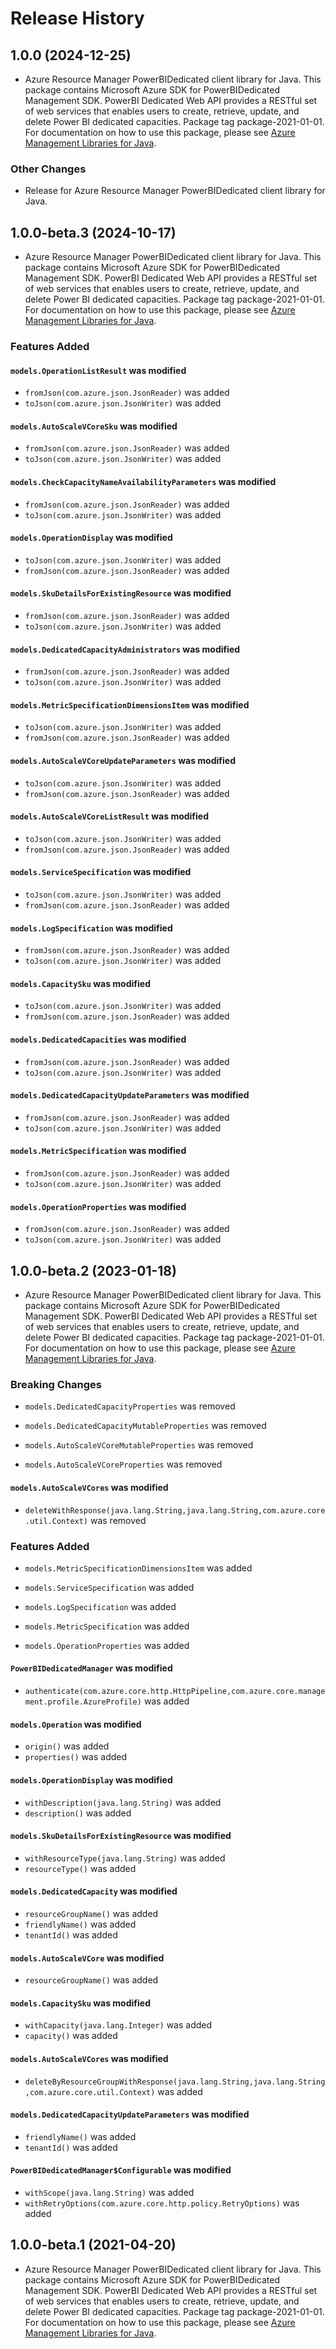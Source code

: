 # Release History

## 1.0.0 (2024-12-25)

- Azure Resource Manager PowerBIDedicated client library for Java. This package contains Microsoft Azure SDK for PowerBIDedicated Management SDK. PowerBI Dedicated Web API provides a RESTful set of web services that enables users to create, retrieve, update, and delete Power BI dedicated capacities. Package tag package-2021-01-01. For documentation on how to use this package, please see [Azure Management Libraries for Java](https://aka.ms/azsdk/java/mgmt).

### Other Changes

- Release for Azure Resource Manager PowerBIDedicated client library for Java.

## 1.0.0-beta.3 (2024-10-17)

- Azure Resource Manager PowerBIDedicated client library for Java. This package contains Microsoft Azure SDK for PowerBIDedicated Management SDK. PowerBI Dedicated Web API provides a RESTful set of web services that enables users to create, retrieve, update, and delete Power BI dedicated capacities. Package tag package-2021-01-01. For documentation on how to use this package, please see [Azure Management Libraries for Java](https://aka.ms/azsdk/java/mgmt).

### Features Added

#### `models.OperationListResult` was modified

* `fromJson(com.azure.json.JsonReader)` was added
* `toJson(com.azure.json.JsonWriter)` was added

#### `models.AutoScaleVCoreSku` was modified

* `fromJson(com.azure.json.JsonReader)` was added
* `toJson(com.azure.json.JsonWriter)` was added

#### `models.CheckCapacityNameAvailabilityParameters` was modified

* `fromJson(com.azure.json.JsonReader)` was added
* `toJson(com.azure.json.JsonWriter)` was added

#### `models.OperationDisplay` was modified

* `toJson(com.azure.json.JsonWriter)` was added
* `fromJson(com.azure.json.JsonReader)` was added

#### `models.SkuDetailsForExistingResource` was modified

* `fromJson(com.azure.json.JsonReader)` was added
* `toJson(com.azure.json.JsonWriter)` was added

#### `models.DedicatedCapacityAdministrators` was modified

* `fromJson(com.azure.json.JsonReader)` was added
* `toJson(com.azure.json.JsonWriter)` was added

#### `models.MetricSpecificationDimensionsItem` was modified

* `toJson(com.azure.json.JsonWriter)` was added
* `fromJson(com.azure.json.JsonReader)` was added

#### `models.AutoScaleVCoreUpdateParameters` was modified

* `toJson(com.azure.json.JsonWriter)` was added
* `fromJson(com.azure.json.JsonReader)` was added

#### `models.AutoScaleVCoreListResult` was modified

* `toJson(com.azure.json.JsonWriter)` was added
* `fromJson(com.azure.json.JsonReader)` was added

#### `models.ServiceSpecification` was modified

* `toJson(com.azure.json.JsonWriter)` was added
* `fromJson(com.azure.json.JsonReader)` was added

#### `models.LogSpecification` was modified

* `fromJson(com.azure.json.JsonReader)` was added
* `toJson(com.azure.json.JsonWriter)` was added

#### `models.CapacitySku` was modified

* `toJson(com.azure.json.JsonWriter)` was added
* `fromJson(com.azure.json.JsonReader)` was added

#### `models.DedicatedCapacities` was modified

* `fromJson(com.azure.json.JsonReader)` was added
* `toJson(com.azure.json.JsonWriter)` was added

#### `models.DedicatedCapacityUpdateParameters` was modified

* `fromJson(com.azure.json.JsonReader)` was added
* `toJson(com.azure.json.JsonWriter)` was added

#### `models.MetricSpecification` was modified

* `fromJson(com.azure.json.JsonReader)` was added
* `toJson(com.azure.json.JsonWriter)` was added

#### `models.OperationProperties` was modified

* `fromJson(com.azure.json.JsonReader)` was added
* `toJson(com.azure.json.JsonWriter)` was added

## 1.0.0-beta.2 (2023-01-18)

- Azure Resource Manager PowerBIDedicated client library for Java. This package contains Microsoft Azure SDK for PowerBIDedicated Management SDK. PowerBI Dedicated Web API provides a RESTful set of web services that enables users to create, retrieve, update, and delete Power BI dedicated capacities. Package tag package-2021-01-01. For documentation on how to use this package, please see [Azure Management Libraries for Java](https://aka.ms/azsdk/java/mgmt).

### Breaking Changes

* `models.DedicatedCapacityProperties` was removed

* `models.DedicatedCapacityMutableProperties` was removed

* `models.AutoScaleVCoreMutableProperties` was removed

* `models.AutoScaleVCoreProperties` was removed

#### `models.AutoScaleVCores` was modified

* `deleteWithResponse(java.lang.String,java.lang.String,com.azure.core.util.Context)` was removed

### Features Added

* `models.MetricSpecificationDimensionsItem` was added

* `models.ServiceSpecification` was added

* `models.LogSpecification` was added

* `models.MetricSpecification` was added

* `models.OperationProperties` was added

#### `PowerBIDedicatedManager` was modified

* `authenticate(com.azure.core.http.HttpPipeline,com.azure.core.management.profile.AzureProfile)` was added

#### `models.Operation` was modified

* `origin()` was added
* `properties()` was added

#### `models.OperationDisplay` was modified

* `withDescription(java.lang.String)` was added
* `description()` was added

#### `models.SkuDetailsForExistingResource` was modified

* `withResourceType(java.lang.String)` was added
* `resourceType()` was added

#### `models.DedicatedCapacity` was modified

* `resourceGroupName()` was added
* `friendlyName()` was added
* `tenantId()` was added

#### `models.AutoScaleVCore` was modified

* `resourceGroupName()` was added

#### `models.CapacitySku` was modified

* `withCapacity(java.lang.Integer)` was added
* `capacity()` was added

#### `models.AutoScaleVCores` was modified

* `deleteByResourceGroupWithResponse(java.lang.String,java.lang.String,com.azure.core.util.Context)` was added

#### `models.DedicatedCapacityUpdateParameters` was modified

* `friendlyName()` was added
* `tenantId()` was added

#### `PowerBIDedicatedManager$Configurable` was modified

* `withScope(java.lang.String)` was added
* `withRetryOptions(com.azure.core.http.policy.RetryOptions)` was added

## 1.0.0-beta.1 (2021-04-20)

- Azure Resource Manager PowerBIDedicated client library for Java. This package contains Microsoft Azure SDK for PowerBIDedicated Management SDK. PowerBI Dedicated Web API provides a RESTful set of web services that enables users to create, retrieve, update, and delete Power BI dedicated capacities. Package tag package-2021-01-01. For documentation on how to use this package, please see [Azure Management Libraries for Java](https://aka.ms/azsdk/java/mgmt).
